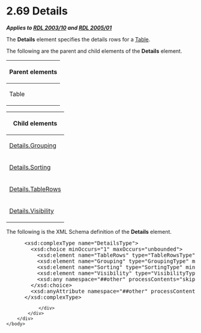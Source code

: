 <html dir="LTR" xmlns:mshelp="http://msdn.microsoft.com/mshelp" xmlns:ddue="http://ddue.schemas.microsoft.com/authoring/2003/5" xmlns:xlink="http://www.w3.org/1999/xlink" xmlns:tool="http://www.microsoft.com/tooltip">
    <head>
        <meta http-equiv="Content-Type" content="text/html; CHARSET=utf-8"></meta>
        <meta name="save" content="history"></meta>
        <title>2.69 Details</title>
        <xml>
            <mshelp:toctitle title="2.69 Details"></mshelp:toctitle>
            <mshelp:rltitle title="[MS-RDL]: Details"></mshelp:rltitle>
            <mshelp:keyword index="A" term="10728959-73bf-46f9-b7a8-1b3612eda445"></mshelp:keyword>
            <mshelp:attr name="DCSext.ContentType" value="open specification"></mshelp:attr>
            <mshelp:attr name="AssetID" value="10728959-73bf-46f9-b7a8-1b3612eda445"></mshelp:attr>
            <mshelp:attr name="TopicType" value="kbRef"></mshelp:attr>
            <mshelp:attr name="DCSext.Title" value="[MS-RDL]: Details" />
        </xml>
    </head>
    <body>
        <div id="header">
            <h1 class="heading">2.69 Details</h1>
        </div>
        <div id="mainSection">
            <div id="mainBody">
                <div id="allHistory" class="saveHistory"></div>
                <div id="sectionSection0" class="section" name="collapseableSection">
                    

<p><b><i>Applies to </i></b><a href="a7e2ad00-07c8-4f6d-80ab-3ad55df7b233.md"><b><i>RDL 2003/10</i></b></a><b>
<i>and </i></b><a href="3ebe2912-4958-4832-b391-cad1f5e13338.md"><b><i>RDL 2005/01</i></b></a></p>

<p>The <b>Details</b> element specifies the details rows for a <a href="660db744-699e-4ca3-a2d6-a5cab4bcf9b0.md">Table</a>.</p>

<p>The following are the parent and child elements of the <b>Details</b>
element.</p>

<table>
 <thead>
  <tr>
   <th>
   <p>Parent elements</p>
   </th>
  </tr>
 </thead>
 <tr>
  <td>
  <p>Table </p>
  </td>
 </tr>
</table>

<p> </p>

<table>
 <thead>
  <tr>
   <th>
   <p>Child elements</p>
   </th>
  </tr>
 </thead>
 <tr>
  <td>
  <p><a href="a3d79bfc-99ae-4f66-807a-7abe03f579f2.md">Details.Grouping</a>
  </p>
  </td>
 </tr>
 <tr>
  <td>
  <p><a href="28f37a9f-e1ea-470d-aaa6-cf516530e740.md">Details.Sorting</a>
  </p>
  </td>
 </tr>
 <tr>
  <td>
  <p><a href="26d1921c-fb14-4676-8d5e-61c94dc11a8e.md">Details.TableRows</a>
  </p>
  </td>
 </tr>
 <tr>
  <td>
  <p><a href="84ba8a0b-c836-4535-87a4-d088fa8a2dd3.md">Details.Visibility</a>
  </p>
  </td>
 </tr>
</table>

<p>The following is the XML Schema definition of the <b>Details</b>
element.           </p>

<dl>
<dd>
<div><pre> &lt;xsd:complexType name=&quot;DetailsType&quot;&gt;
   &lt;xsd:choice minOccurs=&quot;1&quot; maxOccurs=&quot;unbounded&quot;&gt;
     &lt;xsd:element name=&quot;TableRows&quot; type=&quot;TableRowsType&quot; /&gt;
     &lt;xsd:element name=&quot;Grouping&quot; type=&quot;GroupingType&quot; minOccurs=&quot;0&quot; /&gt;
     &lt;xsd:element name=&quot;Sorting&quot; type=&quot;SortingType&quot; minOccurs=&quot;0&quot; /&gt;
     &lt;xsd:element name=&quot;Visibility&quot; type=&quot;VisibilityType&quot; minOccurs=&quot;0&quot; /&gt;
     &lt;xsd:any namespace=&quot;##other&quot; processContents=&quot;skip&quot; /&gt;
   &lt;/xsd:choice&gt;
   &lt;xsd:anyAttribute namespace=&quot;##other&quot; processContents=&quot;skip&quot; /&gt;
 &lt;/xsd:complexType&gt;
</pre></div>
</dd></dl>


                </div>
            </div>
        </div>
    </body>
</html>